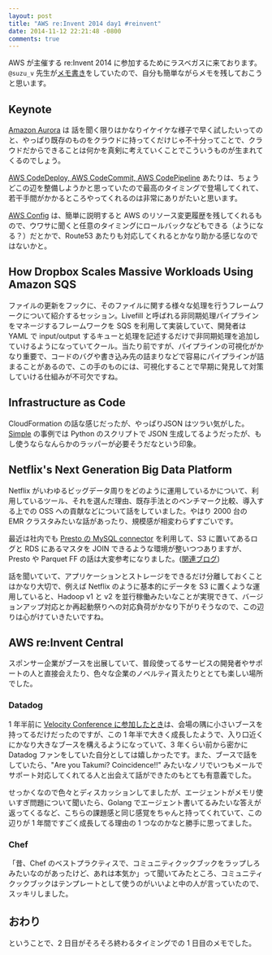 ```yaml
---
layout: post
title: "AWS re:Invent 2014 day1 #reinvent"
date: 2014-11-12 22:21:48 -0800
comments: true
---
```


AWS が主催する re:Invent 2014 に参加するためにラスベガスに来ております。`@suzu_v` 先生が[メモ書き](http://suzuken.hatenablog.jp/entry/2014/11/13/112730)をしていたので、自分も簡単ながらメモを残しておこうと思います。

## Keynote

[Amazon Aurora](http://aws.typepad.com/aws_japan/2014/11/highly-scalable-mysql-compat-rds-db-engine.html) は 話を聞く限りはかなりイケイケな様子で早く試したいってのと、やっぱり既存のものをクラウドに持ってくだけじゃ不十分ってことで、クラウドだからできることは何かを真剣に考えていくことでこういうものが生まれてくるのでしょう。

[AWS CodeDeploy, AWS CodeCommit, AWS CodePipeline](http://aws.typepad.com/aws_japan/2014/11/new-aws-tools-for-code-management-and-deployment.html) あたりは、ちょうどこの辺を整備しようかと思っていたので最高のタイミングで登場してくれて、若干手間がかかるところやってくれるのは非常にありがたいと思います。

[AWS Config](http://aws.typepad.com/aws_japan/2014/11/track-aws-with-config.html) は、簡単に説明すると AWS のリソース変更履歴を残してくれるもので、ウワサに聞くと任意のタイミングにロールバックなどもできる（ようになる？）だとかで、Route53 あたりも対応してくれるとかなり助かる感じなのではないかと。

## How Dropbox Scales Massive Workloads Using Amazon SQS

ファイルの更新をフックに、そのファイルに関する様々な処理を行うフレームワークについて紹介するセッション。Livefill と呼ばれる非同期処理パイプラインをマネージするフレームワークを SQS を利用して実装していて、開発者は YAML で input/output するキューと処理を記述するだけで非同期処理を追加していけるようになっていてクール。当たり前ですが、パイプラインの可視化がかなり重要で、コードのバグや書き込み先の詰まりなどで容易にパイプラインが詰まることがあるので、この手のものには、可視化することで早期に発見して対策していける仕組みが不可欠ですね。

## Infrastructure as Code

CloudFormation の話な感じだったが、やっぱりJSON はツラい気がした。[Simple](https://www.simple.com/) の事例では Python のスクリプトで JSON 生成してるようだったが、もし使うならなんらかのラッパーが必要そうだなという印象。

## Netflix's Next Generation Big Data Platform

Netflix がいわゆるビッグデータ周りをどのように運用しているかについて、利用しているツール、それを選んだ理由、既存手法とのベンチマーク比較、導入する上での OSS への貢献などについて話をしていました。やはり 2000 台の EMR クラスタみたいな話があったり、規模感が相変わらずすごいです。

最近は社内でも [Presto の MySQL connector](http://prestodb.io/docs/current/connector/mysql.html) を利用して、S3 に置いてあるログと RDS にあるマスタを JOIN できるような環境が整いつつありますが、Presto や Parquet FF の話は大変参考になりました。([関連ブログ](http://techblog.netflix.com/2014/10/using-presto-in-our-big-data-platform.html))

話を聞いていて、アプリケーションとストレージをできるだけ分離しておくことはかなり大切で、例えば Netflix のように基本的にデータを S3 に置くような運用していると、Hadoop v1 と v2 を並行稼働みたいなことが実現できて、バージョンアップ対応とか再起動祭りへの対応負荷がかなり下がりそうなので、この辺りは心がけていきたいですね。

## AWS re:Invent Central

スポンサー企業がブースを出展していて、普段使ってるサービスの開発者やサポートの人と直接会えたり、色々な企業のノベルティ貰えたりととても楽しい場所でした。

### Datadog

1 年半前に [Velocity Conference に参加したとき](http://blog.takus.me/2013/06/21/velocity-conference-santa-clara-2013/)は、会場の隅に小さいブースを持ってるだけだったのですが、この 1 年半で大きく成長したようで、入り口近くにかなり大きなブースを構えるようになっていて、3 年くらい前から密かに Datadog ファンをしていた自分としては嬉しかったです。また、ブースで話をしていたら、"Are you Takumi? Coincidence!!" みたいなノリでいつもメールでサポート対応してくれてる人と出会えて話ができたのもとても有意義でした。

せっかくなので色々とディスカッションしてましたが、エージェントがメモリ使いすぎ問題について聞いたら、Golang でエージェント書いてるみたいな答えが返ってくるなど、こちらの課題感と同じ感覚をちゃんと持ってくれていて、この辺りが 1 年間ですごく成長してる理由の 1 つなのかなと勝手に思ってました。

### Chef

「昔、Chef のベストプラクティスで、コミュニティクックブックをラップしろみたいなのがあったけど、あれは本気か」って聞いてみたところ、コミュニティクックブックはテンプレートとして使うのがいいよと中の人が言っていたので、スッキリしました。

## おわり

ということで、2 日目がそろそろ終わるタイミングでの 1 日目のメモでした。
